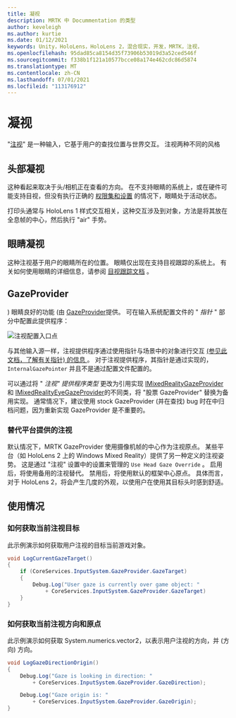 ```yaml
---
title: 凝视
description: MRTK 中 Docummentation 的类型
author: keveleigh
ms.author: kurtie
ms.date: 01/12/2021
keywords: Unity，HoloLens，HoloLens 2，混合现实，开发，MRTK，注视，
ms.openlocfilehash: 95dad85ca8154d35f73906b53019d3a52ced546f
ms.sourcegitcommit: f338b1f121a10577bcce08a174e462cdc86d5874
ms.translationtype: MT
ms.contentlocale: zh-CN
ms.lasthandoff: 07/01/2021
ms.locfileid: "113176912"
---
```

# <a name="gaze"></a>凝视

"[注视](/windows/mixed-reality/gaze)" 是一种输入，它基于用户的查找位置与世界交互。 注视两种不同的风格

## <a name="head-gaze"></a>头部凝视

这种看起来取决于头/相机正在查看的方向。 在不支持眼睛的系统上，或在硬件可能支持目视，但没有执行正确的 [权限集和设置](eye-tracking/eye-tracking-basic-setup.md#eye-tracking-requirements-checklist) 的情况下，眼睛处于活动状态。

打印头通常与 HoloLens 1 样式交互相关，这种交互涉及到对象，方法是将其放在全息帧的中心，然后执行 "air" 手势。

## <a name="eye-gaze"></a>眼睛凝视

这种注视基于用户的眼睛所在的位置。 眼睛仅出现在支持目视跟踪的系统上。 有关如何使用眼睛的详细信息，请参阅 [目视跟踪文档](eye-tracking/eye-tracking-main.md) 。

## <a name="gazeprovider"></a>GazeProvider

) 眼睛良好的功能 (由 [GazeProvider](xref:Microsoft.MixedReality.Toolkit.Input.GazeProvider)提供。 可在输入系统配置文件的 " *指针* " 部分中配置此提供程序：

![注视配置入口点](../images/input/GazeConfigurationEntrypoint.png)

与其他输入源一样，注视提供程序通过使用指针与场景中的对象进行交互 [ (参见此文档，了解有关指针) 的信息 ](../../architecture/controllers-pointers-and-focus.md)。
对于注视提供程序，其指针是通过实现的， `InternalGazePointer` 并且不是通过配置文件配置的。

可以通过将 " *注视" 提供程序类型* 更改为引用实现 [IMixedRealityGazeProvider](xref:Microsoft.MixedReality.Toolkit.Input.IMixedRealityGazeProvider) 和 [IMixedRealityEyeGazeProvider](xref:Microsoft.MixedReality.Toolkit.Input.IMixedRealityEyeGazeProvider)的不同类，将 "股票 GazeProvider" 替换为备用实现。
通常情况下，建议使用 stock GazeProvider (并在查找) bug 时在中归档问题，因为重新实现 GazeProvider 是不重要的。

### <a name="alternative-platform-provided-gaze-poses"></a>替代平台提供的注视

默认情况下，MRTK GazeProvider 使用摄像机帧的中心作为注视原点。 某些平台（如 HoloLens 2 上的 Windows Mixed Reality）提供了另一种定义的注视姿势。 这是通过 "注视" 设置中的设置来管理的 `Use Head Gaze Override` 。 启用后，将使用备用的注视替代。 禁用后，将使用默认的框架中心原点。 具体而言，对于 HoloLens 2，将会产生几度的外观，以使用户在使用其目标头时感到舒适。

## <a name="usage"></a>使用情况

### <a name="how-get-the-current-gaze-target"></a>如何获取当前注视目标

此示例演示如何获取用户注视的目标当前游戏对象。

```c#
void LogCurrentGazeTarget()
{
    if (CoreServices.InputSystem.GazeProvider.GazeTarget)
    {
        Debug.Log("User gaze is currently over game object: "
            + CoreServices.InputSystem.GazeProvider.GazeTarget)
    }
}
```

### <a name="how-to-get-the-current-gaze-direction-and-origin"></a>如何获取当前注视方向和原点

此示例演示如何获取 System.numerics.vector2，以表示用户注视的方向，并 (方向) 方向。

```c#
void LogGazeDirectionOrigin()
{
    Debug.Log("Gaze is looking in direction: "
        + CoreServices.InputSystem.GazeProvider.GazeDirection);

    Debug.Log("Gaze origin is: "
        + CoreServices.InputSystem.GazeProvider.GazeOrigin);
}
```

